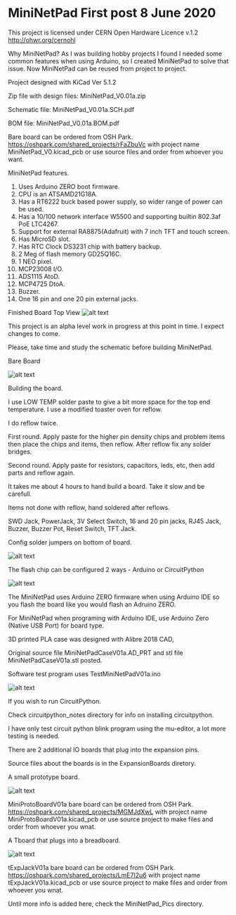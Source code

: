 # MiniNetPad  First post 8 June 2020

This project is licensed under CERN Open Hardware Licence v.1.2 http://ohwr.org/cernohl

Why MiniNetPad? As I was building hobby projects I found I needed some common features when using Arduino, so I created MiniNetPad to solve that issue. Now MiniNetPad can be reused from project to project.

Project designed with KiCad Ver 5.1.2

Zip file with design files: MiniNetPad_V0.01a.zip

Schematic file: MiniNetPad_V0.01a.SCH.pdf

BOM file: MiniNetPad_V0.01a.BOM.pdf

Bare board can be ordered from OSH Park. https://oshpark.com/shared_projects/rFaZbuVc with project name MiniNetPad_V0.kicad_pcb or use source files and order from whoever you want.

MiniNetPad features.
 1. Uses Arduino ZERO boot firmware.
 2. CPU is an ATSAMD21G18A.
 3. Has a RT6222 buck based power supply, so wider range of power can be used.
 4. Has a 10/100 network interface W5500 and supporting builtin 802.3af PoE LTC4267.
 5. Support for external RA8875(Adafruit) with 7 inch TFT and touch screen.
 6. Has MicroSD slot.
 7. Has RTC Clock DS3231 chip with battery backup.
 8. 2 Meg of flash memory GD25Q16C.
 9. 1 NEO pixel.
10. MCP23008 I/O.
11. ADS1115 AtoD.
12. MCP4725 DtoA.
13. Buzzer.
14. One 16 pin and one 20 pin external jacks.

Finished Board Top View
![alt text](https://github.com/Sd4Projects/MiniNetPad/blob/master/MiniNetPad.jpg?raw=true "finishedboard")

This project is an alpha level work in progress at this point in time. I expect changes to come.

Please, take time and study the schematic before building MiniNetPad.

Bare Board

![alt text](https://github.com/Sd4Projects/MiniNetPad/blob/master/MiniNetPad_Pics/01_board_of_top.jpg?raw=true "boardtop")

Building the board.

  I use LOW TEMP solder paste to give a bit more space for the top end temperature. I use a modified toaster oven for reflow.
  
  I do reflow twice.
  
  First round. Apply paste for the higher pin density chips and problem items then place the chips and items, then reflow.
      After reflow fix any solder bridges.
      
  Second round. Apply paste for resistors, capacitors, leds, etc, then add parts and reflow again.
    
  It takes me about 4 hours to hand build a board. Take it slow and be carefull.

Items not done with reflow, hand soldered after reflows.

  SWD Jack, PowerJack, 3V Select Switch, 16 and 20 pin jacks, RJ45 Jack, Buzzer, Buzzer Pot, Reset Switch, TFT Jack.

Config solder jumpers on bottom of board.

![alt text](https://github.com/Sd4Projects/MiniNetPad/blob/master/MiniNetPad_Pics/07_board_bottom_pads.jpg?raw=true "boardBottomjumpers")

The flash chip can be configured 2 ways - Arduino or CircuitPython

![alt text](https://github.com/Sd4Projects/MiniNetPad/blob/master/MiniNetPad_Pics/11_Flash_Config_Options.jpg?raw=true "flashConfig")

The MiniNetPad uses Arduino ZERO firmware when using Arduino IDE so you flash the board like you would flash an Adruino ZERO.

For MiniNetPad when programing with Arduino IDE, use Arduino Zero (Native USB Port) for board type.

3D printed PLA case was designed with Alibre 2018 CAD,

  Original source file MiniNetPadCaseV01a.AD_PRT and stl file MiniNetPadCaseV01a.stl posted.

Software test program uses TestMiniNetPadV01a.ino

![alt text](https://github.com/Sd4Projects/MiniNetPad/blob/master/MiniNetPad_Pics/15_arduino_testcode.jpg?raw=true "testcode")

If you wish to run CircuitPython.

  Check circuitpython_notes directory for info on installing circuitpython.
  
  I have only test circuit python blink program using the mu-editor, a lot more testing is needed.

There are 2 additional IO boards that plug into the expansion pins.

Source files about the boards is in the ExpansionBoards diretory.

  A small prototype board.

![alt text](https://github.com/Sd4Projects/MiniNetPad/blob/master/MiniNetPad_Pics/17_expansion_protoboard.jpg?raw=true "expansion_protoboard")

MiniProtoBoardV01a bare board can be ordered from OSH Park. https://oshpark.com/shared_projects/MGMJdXwL with project name MiniProtoBoardV01a.kicad_pcb
  or use source project to make files and order from whoever you wnat.


  A Tboard that plugs into a breadboard.
  
![alt text](https://github.com/Sd4Projects/MiniNetPad/blob/master/MiniNetPad_Pics/18_expansion_tboard.jpg?raw=true "expansion_tboard")

tExpJackV01a bare board can be ordered from OSH Park. https://oshpark.com/shared_projects/LmE7I2u6 with project name tExpJackV01a.kicad_pcb
  or use source project to make files and order from whoever you wnat.

Until more info is added here, check the MiniNetPad_Pics directory.
